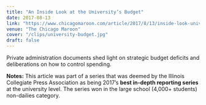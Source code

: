 ```yaml
---
title: "An Inside Look at the University’s Budget"
date: 2017-08-13
link: "https://www.chicagomaroon.com/article/2017/8/13/inside-look-universitys-budget/"
venue: "The Chicago Maroon"
cover: "/clips/university-budget.jpg"
draft: false
---
```


Private administration documents shed light on strategic budget deficits and deliberations on how to control spending.

**Notes:** This article was part of a series that was deemed by the Illinois Collegiate Press Association as being 2017’s **best in-depth reporting series** at the university level. The series won in the large school (4,000+ students) non-dailies category.